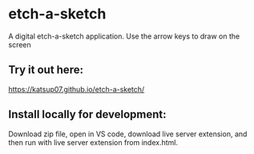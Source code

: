 # etch-a-sketch
A digital etch-a-sketch application. Use the arrow keys to draw on the screen

## Try it out here:
https://katsup07.github.io/etch-a-sketch/

## Install locally for development:
Download zip file, open in VS code, download live server extension, and then run with live server extension from index.html.
